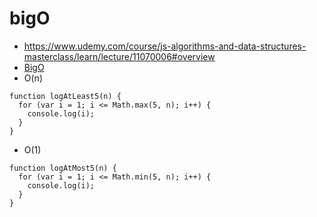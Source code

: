 # bigO
- https://www.udemy.com/course/js-algorithms-and-data-structures-masterclass/learn/lecture/11070006#overview
- [BigO](/bigo2.png)
- O(n)
```
function logAtLeast5(n) {
  for (var i = 1; i <= Math.max(5, n); i++) {
    console.log(i);
  }
}
```
- O(1)
```
function logAtMost5(n) {
  for (var i = 1; i <= Math.min(5, n); i++) {
    console.log(i);
  }
}
```
